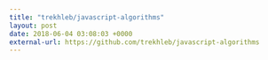 ```yaml
---
title: "trekhleb/javascript-algorithms"
layout: post
date: 2018-06-04 03:08:03 +0000
external-url: https://github.com/trekhleb/javascript-algorithms
---
```

